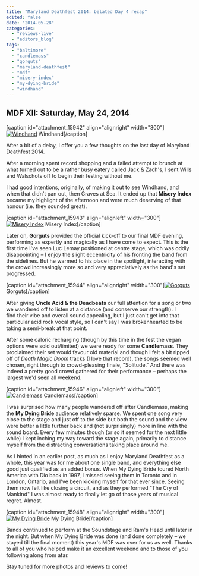 ```yaml
---
title: "Maryland Deathfest 2014: belated Day 4 recap"
edited: false
date: "2014-05-28"
categories:
  - "reviews-live"
  - "editors_blog"
tags:
  - "baltimore"
  - "candlemass"
  - "gorguts"
  - "maryland-deathfest"
  - "mdf"
  - "misery-index"
  - "my-dying-bride"
  - "windhand"
---
```


## MDF XII: Saturday, May 24, 2014

\[caption id="attachment\_15942" align="alignright" width="300"\][![Windhand](https://hellbound.ca/wp-content/uploads/2014/05/IMG_20140525_134425-300x225.jpg)](https://hellbound.ca/wp-content/uploads/2014/05/IMG_20140525_134425.jpg) Windhand\[/caption\]

After a bit of a delay, I offer you a few thoughts on the last day of Maryland Deathfest 2014.

After a morning spent record shopping and a failed attempt to brunch at what turned out to be a rather busy eatery called Jack & Zach's, I sent Wills and Walschots off to begin their festing without me.

I had good intentions, originally, of making it out to see Windhand, and when that didn't pan out, then Graves at Sea. It ended up that **Misery Index** became my highlight of the afternoon and were much deserving of that honour (i.e. they sounded great).

\[caption id="attachment\_15943" align="alignleft" width="300"\][![Misery Index](https://hellbound.ca/wp-content/uploads/2014/05/IMG_20140525_151029-300x225.jpg)](https://hellbound.ca/wp-content/uploads/2014/05/IMG_20140525_151029.jpg) Misery Index\[/caption\]

Later on, **Gorguts** provided the official kick-off to our final MDF evening, performing as expertly and magically as I have come to expect. This is the first time I've seen Luc Lemay positioned at centre stage, which was oddly disappointing – I enjoy the slight eccentricity of his fronting the band from the sidelines. But he warmed to his place in the spotlight, interacting with the crowd increasingly more so and very appreciatively as the band's set progressed.

\[caption id="attachment\_15944" align="alignright" width="300"\][![Gorguts](https://hellbound.ca/wp-content/uploads/2014/05/IMG_20140525_190400-300x225.jpg)](https://hellbound.ca/wp-content/uploads/2014/05/IMG_20140525_190400.jpg) Gorguts\[/caption\]

After giving **Uncle Acid & the Deadbeats** our full attention for a song or two we wandered off to listen at a distance (and conserve our strength). I find their vibe and overall sound appealing, but I just can't get into that particular acid rock vocal style, so I can't say I was brokenhearted to be taking a semi-break at that point.

After some caloric recharging (though by this time in the fest the vegan options were sold out/limited) we were ready for some **Candlemass**. They proclaimed their set would favour old material and though I felt a bit ripped off of _Death Magic Doom_ tracks (I love that record), the songs seemed well chosen, right through to crowd-pleasing finale, "Solitude." And there was indeed a pretty good crowd gathered for their performance – perhaps the largest we'd seen all weekend.

\[caption id="attachment\_15946" align="alignleft" width="300"\][![Candlemass](https://hellbound.ca/wp-content/uploads/2014/05/IMG_20140525_210503-300x225.jpg)](https://hellbound.ca/wp-content/uploads/2014/05/IMG_20140525_210503.jpg) Candlemass\[/caption\]

I was surprised how many people wandered off after Candlemass, making the **My Dying Bride** audience relatively sparse. We spent one song very close to the stage and just off to the side but both the sound and the view were better a little further back and (not surprisingly) more in line with the sound board. Every few minutes though (or so it seemed for the next little while) I kept inching my way toward the stage again, primarily to distance myself from the distracting conversations taking place around me.

As I hinted in an earlier post, as much as I enjoy Maryland Deathfest as a whole, this year was for me about one single band, and everything else good just qualified as an added bonus. When My Dying Bride toured North America with Dio back in 1997, I missed seeing them in Toronto and in London, Ontario, and I've been kicking myself for that ever since. Seeing them now felt like closing a circuit, and as they performed "The Cry of Mankind" I was almost ready to finally let go of those years of musical regret. Almost.

\[caption id="attachment\_15948" align="alignright" width="300"\][![My Dying Bride](https://hellbound.ca/wp-content/uploads/2014/05/IMG_20140525_214502-300x225.jpg)](https://hellbound.ca/wp-content/uploads/2014/05/IMG_20140525_214502.jpg) My Dying Bride\[/caption\]

Bands continued to perform at the Soundstage and Ram's Head until later in the night. But when My Dying Bride was done (and done completely – we stayed till the final moment) this year's MDF was over for us as well. Thanks to all of you who helped make it an excellent weekend and to those of you following along from afar.

Stay tuned for more photos and reviews to come!
